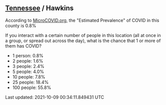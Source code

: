 
## [Tennessee](/united-states/tennessee) / Hawkins

According to [MicroCOVID.org](http://microcovid.org),
the "Estimated Prevalence" of COVID in this county is 0.8%

If you interact with a certain number of people in this location
(all at once in a group, or spread out across the day), what is the chance that
1 or more of them has COVID?

- 1 person: 0.8%
- 2 people: 1.6%
- 3 people: 2.4%
- 5 people: 4.0%
- 10 people: 7.8%
- 25 people: 18.4%
- 100 people: 55.8%

Last updated: 2021-10-09 00:34:11.849431 UTC
